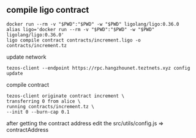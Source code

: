 ## compile ligo contract
```
docker run --rm -v "$PWD":"$PWD" -w "$PWD" ligolang/ligo:0.36.0
alias ligo='docker run --rm -v "$PWD":"$PWD" -w "$PWD" ligolang/ligo:0.36.0'
ligo compile contract contracts/increment.ligo -o contracts/increment.tz
```
update network 
```
tezos-client --endpoint https://rpc.hangzhounet.teztnets.xyz config update
```
compile contract
```
tezos-client originate contract increment \
transferring 0 from alice \
running contracts/increment.tz \
--init 0 --burn-cap 0.1
```
after getting the contract address edit the src/utils/config.js => contractAddress
